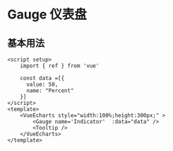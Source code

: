 # Gauge 仪表盘

<script setup>
  import { ref } from 'vue'
  import * as echarts from 'echarts';

  const data =[{
      value: 50,
      name: "Percent"
    }]
</script>

<VueEcharts style="width:100%;height:300px;" >
    <Gauge name='Indicator'  :data="data" />
    <Tooltip />
</VueEcharts>

## 基本用法

```vue
<script setup>
    import { ref } from 'vue'

    const data =[{
      value: 50,
      name: "Percent"
    }]
</script>
<template>
    <VueEcharts style="width:100%;height:300px;" >
        <Gauge name='Indicator'  :data="data" />
        <Tooltip />
    </VueEcharts>
</template>
```
